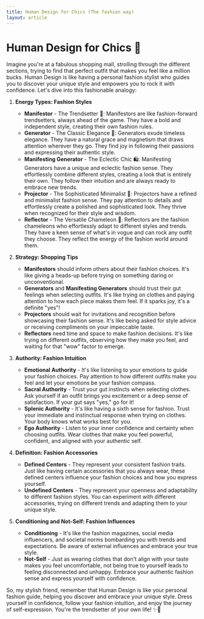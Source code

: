 ```yaml
---
title: Human Design for Chics (The fashion way)
layout: article
---
```

# Human Design for Chics 👗

Imagine you're at a fabulous shopping mall, strolling through the different sections, trying to find that perfect outfit that makes you feel like a million bucks. Human Design is like having a personal fashion stylist who guides you to discover your unique style and empowers you to rock it with confidence. Let's dive into this fashionable analogy:

1. **Energy Types: Fashion Styles**
   - **Manifestor** - The Trendsetter 👗: Manifestors are like fashion-forward trendsetters, always ahead of the game. They have a bold and independent style, creating their own fashion rules.
   - **Generator** - The Classic Elegance 👠: Generators exude timeless elegance. They have a natural grace and magnetism that draws attention wherever they go. They find joy in following their passions and expressing their authentic style.
   - **Manifesting Generator** - The Eclectic Chic 🛍️: Manifesting Generators have a unique and eclectic fashion sense. They effortlessly combine different styles, creating a look that is entirely their own. They follow their intuition and are always ready to embrace new trends.
   - **Projector** - The Sophisticated Minimalist 👜: Projectors have a refined and minimalist fashion sense. They pay attention to details and effortlessly create a polished and sophisticated look. They thrive when recognized for their style and wisdom.
   - **Reflector** - The Versatile Chameleon 🌈: Reflectors are the fashion chameleons who effortlessly adapt to different styles and trends. They have a keen sense of what's in vogue and can rock any outfit they choose. They reflect the energy of the fashion world around them.

2. **Strategy: Shopping Tips**
   - **Manifestors** should inform others about their fashion choices. It's like giving a heads-up before trying on something daring or unconventional.
   - **Generators** and **Manifesting Generators** should trust their gut feelings when selecting outfits. It's like trying on clothes and paying attention to how each piece makes them feel. If it sparks joy, it's a definite "yes"!
   - **Projectors** should wait for invitations and recognition before showcasing their fashion sense. It's like being asked for style advice or receiving compliments on your impeccable taste.
   - **Reflectors** need time and space to make fashion decisions. It's like trying on different outfits, observing how they make you feel, and waiting for that "wow" factor to emerge.

3. **Authority: Fashion Intuition**
   - **Emotional Authority** - It's like listening to your emotions to guide your fashion choices. Pay attention to how different outfits make you feel and let your emotions be your fashion compass.
   - **Sacral Authority** - Trust your gut instincts when selecting clothes. Ask yourself if an outfit brings you excitement or a deep sense of satisfaction. If your gut says "yes," go for it!
   - **Splenic Authority** - It's like having a sixth sense for fashion. Trust your immediate and instinctual response when trying on clothes. Your body knows what works best for you.
   - **Ego Authority** - Listen to your inner confidence and certainty when choosing outfits. Wear clothes that make you feel powerful, confident, and aligned with your authentic self.

4. **Definition: Fashion Accessories**
   - **Defined Centers** - They represent your consistent fashion traits. Just like having certain accessories that you always wear, these defined centers influence your fashion choices and how you express yourself.
   - **Undefined Centers** - They represent your openness and adaptability to different fashion styles. You can experiment with different accessories, trying on different trends and adapting them to your unique style.

5. **Conditioning and Not-Self: Fashion Influences**
   - **Conditioning** - It's like the fashion magazines, social media influencers, and societal norms bombarding you with trends and expectations. Be aware of external influences and embrace your true style.
   - **Not-Self** - Just as wearing clothes that don't align with your taste makes you feel uncomfortable, not being true to yourself leads to feeling disconnected and unhappy. Embrace your authentic fashion sense and express yourself with confidence.

So, my stylish friend, remember that Human Design is like your personal fashion guide, helping you discover and embrace your unique style. Dress yourself in confidence, follow your fashion intuition, and enjoy the journey of self-expression. You're the trendsetter of your own life! ✨👗